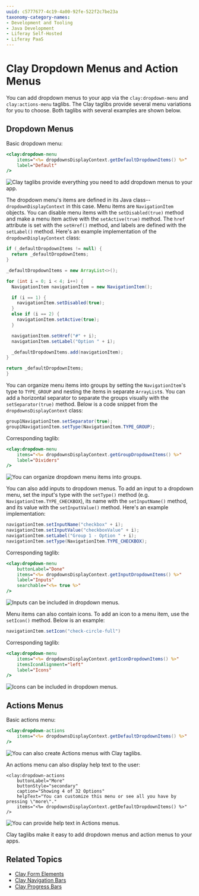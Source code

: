 ```yaml
---
uuid: c5777677-4c19-4a00-92fe-522f2c7be23a
taxonomy-category-names:
- Development and Tooling
- Java Development
- Liferay Self-Hosted
- Liferay PaaS
---
```

# Clay Dropdown Menus and Action Menus

You can add dropdown menus to your app via the `clay:dropdown-menu` and  `clay:actions-menu` taglibs. The Clay taglibs provide several menu variations for you to choose. Both taglibs with several examples are shown below.

## Dropdown Menus

Basic dropdown menu:

```jsp
<clay:dropdown-menu
	items="<%= dropdownsDisplayContext.getDefaultDropdownItems() %>"
	label="Default"
/>
```

![Clay taglibs provide everything you need to add dropdown menus to your app.](./clay-dropdown-and-action-menus/images/01.png)

The dropdown menu's items are defined in its Java class--`dropdownDisplayContext` in this case. Menu items are `NavigationItem` objects. You can disable menu  items with the `setDisabled(true)` method and make a menu item active with the `setActive(true)` method. The `href` attribute is set with the `setHref()` method, and labels are defined with the `setLabel()` method. Here's an example implementation of the `dropdownDisplayContext` class:

```java
if (_defaultDropdownItems != null) {
  return _defaultDropdownItems;
}

_defaultDropdownItems = new ArrayList<>();

for (int i = 0; i < 4; i++) {
  NavigationItem navigationItem = new NavigationItem();

  if (i == 1) {
    navigationItem.setDisabled(true);
  }
  else if (i == 2) {
    navigationItem.setActive(true);
  }

  navigationItem.setHref("#" + i);
  navigationItem.setLabel("Option " + i);

  _defaultDropdownItems.add(navigationItem);
}

return _defaultDropdownItems;
}
```

You can organize menu items into groups by setting the `NavigationItem`'s type to `TYPE_GROUP` and nesting the items in separate `ArrayList`s. You can add a horizontal separator to separate the groups visually with the `setSeparator(true)` method. Below is a code snippet from the `dropdownsDisplayContext` class:

```java
group1NavigationItem.setSeparator(true);
group1NavigationItem.setType(NavigationItem.TYPE_GROUP);
```

Corresponding taglib:

```jsp
<clay:dropdown-menu
	items="<%= dropdownsDisplayContext.getGroupDropdownItems() %>"
	label="Dividers"
/>
```

![You can organize dropdown menu items into groups.](./clay-dropdown-and-action-menus/images/02.png)

You can also add inputs to dropdown menus. To add an input to a dropdown menu, set the input's type with the `setType()` method (e.g. `NavigationItem.TYPE_CHECKBOX`), its name with the `setInputName()` method, and its value with the `setInputValue()` method. Here's an example implementation:

```java
navigationItem.setInputName("checkbox" + i);
navigationItem.setInputValue("checkboxValue" + i);
navigationItem.setLabel("Group 1 - Option " + i);
navigationItem.setType(NavigationItem.TYPE_CHECKBOX);
```

Corresponding taglib:

```jsp
<clay:dropdown-menu
	buttonLabel="Done"
	items="<%= dropdownsDisplayContext.getInputDropdownItems() %>"
	label="Inputs"
	searchable="<%= true %>"
/>
```

![Inputs can be included in dropdown menus.](./clay-dropdown-and-action-menus/images/03.png)

Menu items can also contain icons. To add an icon to a menu item, use the `setIcon()` method. Below is an example:

```java
navigationItem.setIcon("check-circle-full")
```

Corresponding taglib:

```jsp
<clay:dropdown-menu
	items="<%= dropdownsDisplayContext.getIconDropdownItems() %>"
	itemsIconAlignment="left"
	label="Icons"
/>
```

![Icons can be included in dropdown menus.](./clay-dropdown-and-action-menus/images/04.png)

## Actions Menus

Basic actions menu:

```jsp
<clay:dropdown-actions
	items="<%= dropdownsDisplayContext.getDefaultDropdownItems() %>"
/>
```

![You can also create Actions menus with Clay taglibs.](./clay-dropdown-and-action-menus/images/05.png)

An actions menu can also display help text to the user:

```
<clay:dropdown-actions
	buttonLabel="More"
	buttonStyle="secondary"
	caption="Showing 4 of 32 Options"
	helpText="You can customize this menu or see all you have by pressing \"more\"."
	items="<%= dropdownsDisplayContext.getDefaultDropdownItems() %>"
/>
```

![You can provide help text in Actions menus.](./clay-dropdown-and-action-menus/images/06.png)

Clay taglibs make it easy to add dropdown menus and action menus to your apps.

## Related Topics

* [Clay Form Elements](./clay-form-elements.md)
* [Clay Navigation Bars](./clay-navigation-bars.md)
* [Clay Progress Bars](./clay-progress-bars.md)
